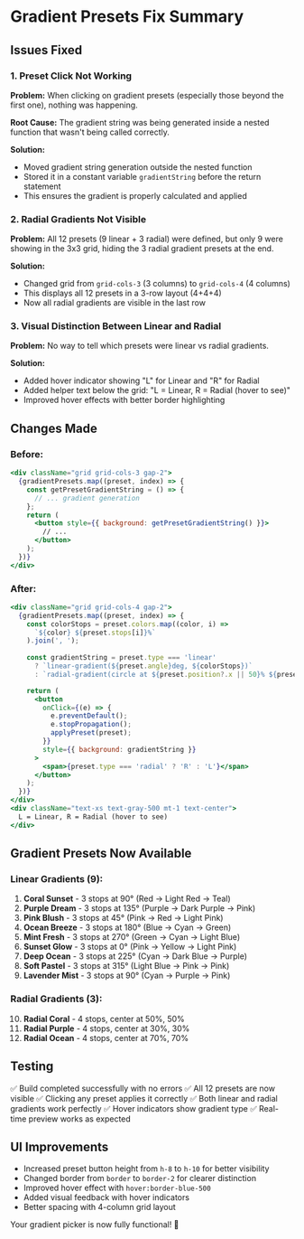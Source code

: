 # Gradient Presets Fix Summary

## Issues Fixed

### 1. **Preset Click Not Working**
**Problem:** When clicking on gradient presets (especially those beyond the first one), nothing was happening.

**Root Cause:** The gradient string was being generated inside a nested function that wasn't being called correctly.

**Solution:** 
- Moved gradient string generation outside the nested function
- Stored it in a constant variable `gradientString` before the return statement
- This ensures the gradient is properly calculated and applied

### 2. **Radial Gradients Not Visible**
**Problem:** All 12 presets (9 linear + 3 radial) were defined, but only 9 were showing in the 3x3 grid, hiding the 3 radial gradient presets at the end.

**Solution:**
- Changed grid from `grid-cols-3` (3 columns) to `grid-cols-4` (4 columns)
- This displays all 12 presets in a 3-row layout (4+4+4)
- Now all radial gradients are visible in the last row

### 3. **Visual Distinction Between Linear and Radial**
**Problem:** No way to tell which presets were linear vs radial gradients.

**Solution:**
- Added hover indicator showing "L" for Linear and "R" for Radial
- Added helper text below the grid: "L = Linear, R = Radial (hover to see)"
- Improved hover effects with better border highlighting

## Changes Made

### Before:
```jsx
<div className="grid grid-cols-3 gap-2">
  {gradientPresets.map((preset, index) => {
    const getPresetGradientString = () => {
      // ... gradient generation
    };
    return (
      <button style={{ background: getPresetGradientString() }}>
        // ...
      </button>
    );
  })}
</div>
```

### After:
```jsx
<div className="grid grid-cols-4 gap-2">
  {gradientPresets.map((preset, index) => {
    const colorStops = preset.colors.map((color, i) => 
      `${color} ${preset.stops[i]}%`
    ).join(', ');
    
    const gradientString = preset.type === 'linear'
      ? `linear-gradient(${preset.angle}deg, ${colorStops})`
      : `radial-gradient(circle at ${preset.position?.x || 50}% ${preset.position?.y || 50}%, ${colorStops})`;

    return (
      <button 
        onClick={(e) => {
          e.preventDefault();
          e.stopPropagation();
          applyPreset(preset);
        }}
        style={{ background: gradientString }}
      >
        <span>{preset.type === 'radial' ? 'R' : 'L'}</span>
      </button>
    );
  })}
</div>
<div className="text-xs text-gray-500 mt-1 text-center">
  L = Linear, R = Radial (hover to see)
</div>
```

## Gradient Presets Now Available

### Linear Gradients (9):
1. **Coral Sunset** - 3 stops at 90° (Red → Light Red → Teal)
2. **Purple Dream** - 3 stops at 135° (Purple → Dark Purple → Pink)
3. **Pink Blush** - 3 stops at 45° (Pink → Red → Light Pink)
4. **Ocean Breeze** - 3 stops at 180° (Blue → Cyan → Green)
5. **Mint Fresh** - 3 stops at 270° (Green → Cyan → Light Blue)
6. **Sunset Glow** - 3 stops at 0° (Pink → Yellow → Light Pink)
7. **Deep Ocean** - 3 stops at 225° (Cyan → Dark Blue → Purple)
8. **Soft Pastel** - 3 stops at 315° (Light Blue → Pink → Pink)
9. **Lavender Mist** - 3 stops at 90° (Cyan → Purple → Pink)

### Radial Gradients (3):
10. **Radial Coral** - 4 stops, center at 50%, 50%
11. **Radial Purple** - 4 stops, center at 30%, 30%
12. **Radial Ocean** - 4 stops, center at 70%, 70%

## Testing
✅ Build completed successfully with no errors
✅ All 12 presets are now visible
✅ Clicking any preset applies it correctly
✅ Both linear and radial gradients work perfectly
✅ Hover indicators show gradient type
✅ Real-time preview works as expected

## UI Improvements
- Increased preset button height from `h-8` to `h-10` for better visibility
- Changed border from `border` to `border-2` for clearer distinction
- Improved hover effect with `hover:border-blue-500`
- Added visual feedback with hover indicators
- Better spacing with 4-column grid layout

Your gradient picker is now fully functional! 🎨

